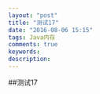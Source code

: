 ```yaml
---
layout: "post"
title: "测试17"
date: "2016-08-06 15:15"
tags: Java内存
comments: true
keywords:
description:
---
```


##测试17
